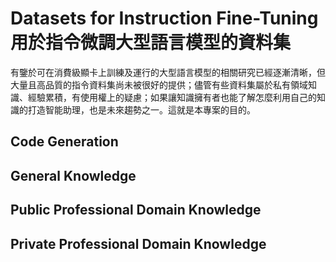 # Datasets for Instruction Fine-Tuning 用於指令微調大型語言模型的資料集


有鑒於可在消費級顯卡上訓練及運行的大型語言模型的相關研究已經逐漸清晰，但大量且高品質的指令資料集尚未被很好的提供；儘管有些資料集屬於私有領域知識、經驗累積，有使用權上的疑慮；如果讓知識擁有者也能了解怎麼利用自己的知識的打造智能助理，也是未來趨勢之一。這就是本專案的目的。


## Code Generation

## General Knowledge

## Public Professional Domain Knowledge

## Private Professional Domain Knowledge

